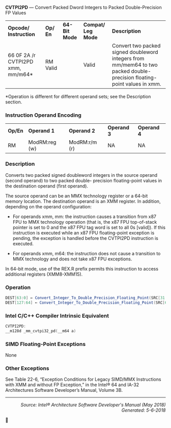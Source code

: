 <b>CVTPI2PD</b> — Convert Packed Dword Integers to Packed Double-Precision FP Values
<table>
	<tr>
		<td><b>Opcode/ Instruction</b></td>
		<td><b>Op/ En</b></td>
		<td><b>64-Bit Mode</b></td>
		<td><b>Compat/ Leg Mode</b></td>
		<td><b>Description</b></td>
	</tr>
	<tr>
		<td>66 0F 2A /r CVTPI2PD xmm, mm/m64*</td>
		<td>RM Valid</td>
		<td></td>
		<td>Valid</td>
		<td>Convert two packed signed doubleword integers from mm/mem64 to two packed double-precision floating-point values in xmm.</td>
	</tr>
</table>

\*Operation is different for different operand sets; see the Description section.

### Instruction Operand Encoding
<table>
	<tr>
		<td><b>Op/En</b></td>
		<td><b>Operand 1</b></td>
		<td><b>Operand 2</b></td>
		<td><b>Operand 3</b></td>
		<td><b>Operand 4</b></td>
	</tr>
	<tr>
		<td>RM</td>
		<td>ModRM:reg (w)</td>
		<td>ModRM:r/m (r)</td>
		<td>NA</td>
		<td>NA</td>
	</tr>
</table>


### Description
Converts two packed signed doubleword integers in the source operand (second operand) to two packed double-
precision floating-point values in the destination operand (first operand).

The source operand can be an MMX technology register or a 64-bit memory location. The destination operand is an
XMM register. In addition, depending on the operand configuration:

 * For operands xmm, mm: the instruction causes a transition from x87 FPU to MMX technology operation (that
is, the x87 FPU top-of-stack pointer is set to 0 and the x87 FPU tag word is set to all 0s [valid]). If this
instruction is executed while an x87 FPU floating-point exception is pending, the exception is handled before
the CVTPI2PD instruction is executed.

 * For operands xmm, m64: the instruction does not cause a transition to MMX technology and does not take
x87 FPU exceptions.

In 64-bit mode, use of the REX.R prefix permits this instruction to access additional registers (XMM8-XMM15).

### Operation

```java
DEST[63:0] ← Convert_Integer_To_Double_Precision_Floating_Point(SRC[31:0]);
DEST[127:64] ← Convert_Integer_To_Double_Precision_Floating_Point(SRC[63:32]);
```
### Intel C/C++ Compiler Intrinsic Equivalent
```c
CVTPI2PD:
__m128d _mm_cvtpi32_pd(__m64 a)
```
### SIMD Floating-Point Exceptions

None

### Other Exceptions

See Table 22-6, “Exception Conditions for Legacy SIMD/MMX Instructions with XMM and without FP Exception,” in
the Intel® 64 and IA-32 Architectures Software Developer’s Manual, Volume 3B.

 --- 
<p align="right"><i>Source: Intel® Architecture Software Developer's Manual (May 2018)<br>Generated: 5-6-2018</i></p>

